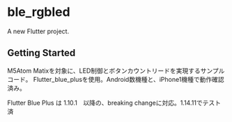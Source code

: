 # ble_rgbled

A new Flutter project.

## Getting Started


M5Atom Matixを対象に、LED制御とボタンカウントリードを実現するサンプルコード。
Flutter_blue_plusを使用。Android数機種と、iPhone1機種で動作確認済み。

Flutter Blue Plus は 1.10.1　以降の、breaking changeに対応。1.14.11でテスト済


